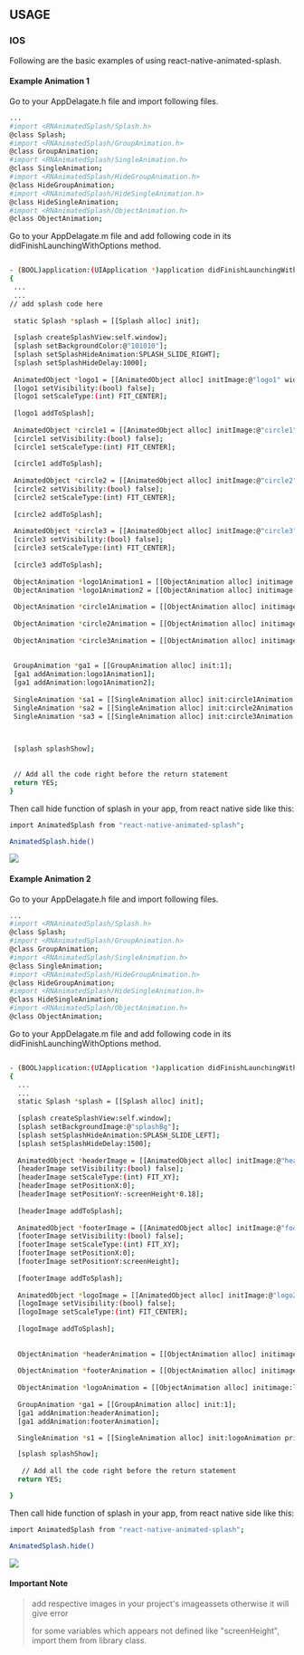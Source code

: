 
## USAGE

 ###  IOS
 >
 Following are the basic examples of using react-native-animated-splash. 
 
 #### Example Animation 1
 
 Go to your AppDelagate.h file and import following files.
 
 ```sh
 ...
#import <RNAnimatedSplash/Splash.h>
@class Splash;
#import <RNAnimatedSplash/GroupAnimation.h>
@class GroupAnimation;
#import <RNAnimatedSplash/SingleAnimation.h>
@class SingleAnimation;
#import <RNAnimatedSplash/HideGroupAnimation.h>
@class HideGroupAnimation;
#import <RNAnimatedSplash/HideSingleAnimation.h>
@class HideSingleAnimation;
#import <RNAnimatedSplash/ObjectAnimation.h>
@class ObjectAnimation;
 ```
 
 Go to your AppDelagate.m file and add following code in its didFinishLaunchingWithOptions method.
 
 ```sh

- (BOOL)application:(UIApplication *)application didFinishLaunchingWithOptions:(NSDictionary *)launchOptions
{
  ...
  ...
// add splash code here
  
  static Splash *splash = [[Splash alloc] init];
  
  [splash createSplashView:self.window];
  [splash setBackgroundColor:@"101010"];
  [splash setSplashHideAnimation:SPLASH_SLIDE_RIGHT];
  [splash setSplashHideDelay:1000];
  
  AnimatedObject *logo1 = [[AnimatedObject alloc] initImage:@"logo1" width:screenWidth*0.08 height:screenHeight*0.04];
  [logo1 setVisibility:(bool) false];
  [logo1 setScaleType:(int) FIT_CENTER];
  
  [logo1 addToSplash];
  
  AnimatedObject *circle1 = [[AnimatedObject alloc] initImage:@"circle1" width:screenWidth*0.76 height:screenHeight*0.39];
  [circle1 setVisibility:(bool) false];
  [circle1 setScaleType:(int) FIT_CENTER];
  
  [circle1 addToSplash];
  
  AnimatedObject *circle2 = [[AnimatedObject alloc] initImage:@"circle2" width:screenWidth + screenWidth * 0.12 height:screenHeight * 0.53];
  [circle2 setVisibility:(bool) false];
  [circle2 setScaleType:(int) FIT_CENTER];
  
  [circle2 addToSplash];
  
  AnimatedObject *circle3 = [[AnimatedObject alloc] initImage:@"circle3" width:screenWidth + screenWidth * 0.29 height:screenHeight * 0.676];
  [circle3 setVisibility:(bool) false];
  [circle3 setScaleType:(int) FIT_CENTER];
  
  [circle3 addToSplash];
  
  ObjectAnimation *logo1Animation1 = [[ObjectAnimation alloc] initimage:logo1 animationtype:FADE animationDuration:800 fromVal:0 toVal:1];
  ObjectAnimation *logo1Animation2 = [[ObjectAnimation alloc] initimage:logo1 animationtype:SCALE animationDuration:400 scaleX:4.9 scaleY:4.9];
  
  ObjectAnimation *circle1Animation = [[ObjectAnimation alloc] initimage:circle1 animationtype:FADE animationDuration:500 fromVal:0 toVal:1];
  
  ObjectAnimation *circle2Animation = [[ObjectAnimation alloc] initimage:circle2 animationtype:FADE animationDuration:400 fromVal:0 toVal:1];
  
  ObjectAnimation *circle3Animation = [[ObjectAnimation alloc] initimage:circle3 animationtype:FADE animationDuration:400 fromVal:0 toVal:1];
  
  
  GroupAnimation *ga1 = [[GroupAnimation alloc] init:1];
  [ga1 addAnimation:logo1Animation1];
  [ga1 addAnimation:logo1Animation2];
  
  SingleAnimation *sa1 = [[SingleAnimation alloc] init:circle1Animation priority:2];
  SingleAnimation *sa2 = [[SingleAnimation alloc] init:circle2Animation priority:3];
  SingleAnimation *sa3 = [[SingleAnimation alloc] init:circle3Animation priority:4];

  

  [splash splashShow];
  
  
  // Add all the code right before the return statement
  return YES;
}

```
Then call hide function of splash in your app, from react native side like this:
 
 ```sh
 import AnimatedSplash from "react-native-animated-splash";
 
 AnimatedSplash.hide()
 ```  
 
![](https://github.com/Blitz-Mobile-Apps/react-native-animated-splash/blob/v2/example1ios.gif?raw=true)
>
>
 #### Example Animation 2
 
 Go to your AppDelagate.h file and import following files.
 
 ```sh
 ...
#import <RNAnimatedSplash/Splash.h>
@class Splash;
#import <RNAnimatedSplash/GroupAnimation.h>
@class GroupAnimation;
#import <RNAnimatedSplash/SingleAnimation.h>
@class SingleAnimation;
#import <RNAnimatedSplash/HideGroupAnimation.h>
@class HideGroupAnimation;
#import <RNAnimatedSplash/HideSingleAnimation.h>
@class HideSingleAnimation;
#import <RNAnimatedSplash/ObjectAnimation.h>
@class ObjectAnimation;
 ```
 
 Go to your AppDelagate.m file and add following code in its didFinishLaunchingWithOptions method.

```sh

- (BOOL)application:(UIApplication *)application didFinishLaunchingWithOptions:(NSDictionary *)launchOptions
{
  ...
  ...
  static Splash *splash = [[Splash alloc] init];
  
  [splash createSplashView:self.window];
  [splash setBackgroundImage:@"splashBg"];
  [splash setSplashHideAnimation:SPLASH_SLIDE_LEFT];
  [splash setSplashHideDelay:1500];
  
  AnimatedObject *headerImage = [[AnimatedObject alloc] initImage:@"header" width:screenWidth height:screenHeight*0.18];
  [headerImage setVisibility:(bool) false];
  [headerImage setScaleType:(int) FIT_XY];
  [headerImage setPositionX:0];
  [headerImage setPositionY:-screenHeight*0.18];
  
  [headerImage addToSplash];
  
  AnimatedObject *footerImage = [[AnimatedObject alloc] initImage:@"footer" width:screenWidth height:screenHeight*0.18];
  [footerImage setVisibility:(bool) false];
  [footerImage setScaleType:(int) FIT_XY];
  [footerImage setPositionX:0];
  [footerImage setPositionY:screenHeight];
  
  [footerImage addToSplash];
  
  AnimatedObject *logoImage = [[AnimatedObject alloc] initImage:@"logo2" width:screenWidth*0.095 height:screenHeight * 0.05];
  [logoImage setVisibility:(bool) false];
  [logoImage setScaleType:(int) FIT_CENTER];
  
  [logoImage addToSplash];
  
  
  ObjectAnimation *headerAnimation = [[ObjectAnimation alloc] initimage:headerImage animationtype:SLIDE animationDuration:800 fromX:0 toX:0 fromY:0 toY:screenHeight*0.18];
  
  ObjectAnimation *footerAnimation = [[ObjectAnimation alloc] initimage:footerImage animationtype:SLIDE animationDuration:800 fromX:0 toX:0 fromY:0 toY:-screenHeight*0.18];
  
  ObjectAnimation *logoAnimation = [[ObjectAnimation alloc] initimage:logoImage animationtype:SCALE animationDuration:800 scaleX:5.5 scaleY:4];
  
  GroupAnimation *ga1 = [[GroupAnimation alloc] init:1];
  [ga1 addAnimation:headerAnimation];
  [ga1 addAnimation:footerAnimation];

  SingleAnimation *s1 = [[SingleAnimation alloc] init:logoAnimation priority:2];

  [splash splashShow];
  
   // Add all the code right before the return statement
  return YES;

}
```
Then call hide function of splash in your app, from react native side like this:
 
 ```sh
 import AnimatedSplash from "react-native-animated-splash";
 
 AnimatedSplash.hide()
 ```  
 
 ![](https://github.com/Blitz-Mobile-Apps/react-native-animated-splash/blob/v2/example2ios.gif?raw=true)
 >
 >
#### Important Note

> add respective images in your project's imageassets otherwise it will give error
>
> for some variables which appears not defined like "screenHeight", import them from library class.
>

